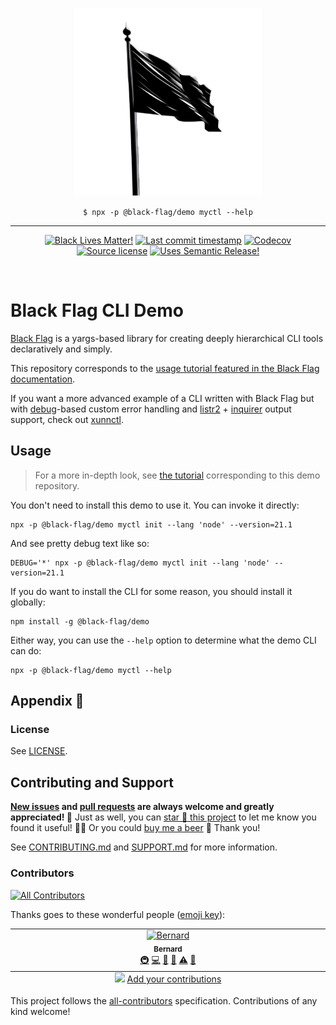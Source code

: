 <p align="center" width="100%">
  <img width="300" src="./black-flag.png">
</p>

<p align="center" width="100%">
  <code>$ npx -p @black-flag/demo myctl --help</code>
</p>

<hr />

<!-- badges-start -->

<div align="center">

[![Black Lives Matter!][x-badge-blm-image]][x-badge-blm-link]
[![Last commit timestamp][x-badge-lastcommit-image]][x-badge-repo-link]
[![Codecov][x-badge-codecov-image]][x-badge-codecov-link]
[![Source license][x-badge-license-image]][x-badge-license-link]
[![Uses Semantic Release!][x-badge-semanticrelease-image]][x-badge-semanticrelease-link]

</div>

<!-- badges-end -->

<br />

# Black Flag CLI Demo

[Black Flag][1] is a yargs-based library for creating deeply hierarchical CLI
tools declaratively and simply.

This repository corresponds to the [usage tutorial featured in the Black Flag
documentation][2].

If you want a more advanced example of a CLI written with Black Flag but with
[debug](https://npm.im/debug)-based custom error handling and
[listr2](https://npm.im/listr2) + [inquirer](https://npm.im/inquirer) output
support, check out
[xunnctl](https://github.com/Xunnamius/xunnctl/blob/main/src/configure.ts).

## Usage

> For a more in-depth look, see [the tutorial][2] corresponding to this demo
> repository.

You don't need to install this demo to use it. You can invoke it directly:

```shell
npx -p @black-flag/demo myctl init --lang 'node' --version=21.1
```

And see pretty debug text like so:

```shell
DEBUG='*' npx -p @black-flag/demo myctl init --lang 'node' --version=21.1
```

If you do want to install the CLI for some reason, you should install it
globally:

```shell
npm install -g @black-flag/demo
```

Either way, you can use the `--help` option to determine what the demo CLI can
do:

```shell
npx -p @black-flag/demo myctl --help
```

## Appendix 🏴

### License

See [LICENSE][x-repo-license].

## Contributing and Support

**[New issues][x-repo-choose-new-issue] and [pull requests][x-repo-pr-compare]
are always welcome and greatly appreciated! 🤩** Just as well, you can [star 🌟
this project][x-badge-repo-link] to let me know you found it useful! ✊🏿 Or you
could [buy me a beer][x-repo-sponsor] 🥺 Thank you!

See [CONTRIBUTING.md][x-repo-contributing] and [SUPPORT.md][x-repo-support] for
more information.

### Contributors

<!-- remark-ignore-start -->
<!-- ALL-CONTRIBUTORS-BADGE:START - Do not remove or modify this section -->

[![All Contributors](https://img.shields.io/badge/all_contributors-1-orange.svg?style=flat-square)](#contributors-)

<!-- ALL-CONTRIBUTORS-BADGE:END -->
<!-- remark-ignore-end -->

Thanks goes to these wonderful people ([emoji
key][x-repo-all-contributors-emojis]):

<!-- remark-ignore-start -->
<!-- ALL-CONTRIBUTORS-LIST:START - Do not remove or modify this section -->
<!-- prettier-ignore-start -->
<!-- markdownlint-disable -->

<table>
  <tbody>
    <tr>
      <td align="center" valign="top" width="14.28%"><a href="https://xunn.io/"><img src="https://avatars.githubusercontent.com/u/656017?v=4?s=100" width="100px;" alt="Bernard"/><br /><sub><b>Bernard</b></sub></a><br /><a href="#infra-Xunnamius" title="Infrastructure (Hosting, Build-Tools, etc)">🚇</a> <a href="https://github.com/Xunnamius/black-flag-demo/commits?author=Xunnamius" title="Code">💻</a> <a href="https://github.com/Xunnamius/black-flag-demo/commits?author=Xunnamius" title="Documentation">📖</a> <a href="#maintenance-Xunnamius" title="Maintenance">🚧</a> <a href="https://github.com/Xunnamius/black-flag-demo/commits?author=Xunnamius" title="Tests">⚠️</a> <a href="https://github.com/Xunnamius/black-flag-demo/pulls?q=is%3Apr+reviewed-by%3AXunnamius" title="Reviewed Pull Requests">👀</a></td>
    </tr>
  </tbody>
  <tfoot>
    <tr>
      <td align="center" size="13px" colspan="7">
        <img src="https://raw.githubusercontent.com/all-contributors/all-contributors-cli/1b8533af435da9854653492b1327a23a4dbd0a10/assets/logo-small.svg">
          <a href="https://all-contributors.js.org/docs/en/bot/usage">Add your contributions</a>
        </img>
      </td>
    </tr>
  </tfoot>
</table>

<!-- markdownlint-restore -->
<!-- prettier-ignore-end -->

<!-- ALL-CONTRIBUTORS-LIST:END -->
<!-- remark-ignore-end -->

This project follows the [all-contributors][x-repo-all-contributors]
specification. Contributions of any kind welcome!

[x-badge-blm-image]: https://xunn.at/badge-blm 'Join the movement!'
[x-badge-blm-link]: https://xunn.at/donate-blm
[x-badge-codecov-image]:
  https://img.shields.io/codecov/c/github/Xunnamius/black-flag-demo/main?style=flat-square&token=HWRIOBAAPW
  'Is this package well-tested?'
[x-badge-codecov-link]: https://codecov.io/gh/Xunnamius/black-flag-demo
[x-badge-lastcommit-image]:
  https://img.shields.io/github/last-commit/xunnamius/black-flag-demo?style=flat-square
  'Latest commit timestamp'
[x-badge-license-image]:
  https://img.shields.io/npm/l/@black-flag/demo?style=flat-square
  "This package's source license"
[x-badge-license-link]:
  https://github.com/Xunnamius/black-flag-demo/blob/main/LICENSE
[x-badge-repo-link]: https://github.com/xunnamius/black-flag-demo
[x-badge-semanticrelease-image]:
  https://xunn.at/badge-semantic-release
  'This repo practices continuous integration and deployment!'
[x-badge-semanticrelease-link]:
  https://github.com/semantic-release/semantic-release
[x-repo-all-contributors]: https://github.com/all-contributors/all-contributors
[x-repo-all-contributors-emojis]: https://allcontributors.org/docs/en/emoji-key
[x-repo-choose-new-issue]:
  https://github.com/xunnamius/black-flag-demo/issues/new/choose
[x-repo-contributing]: /CONTRIBUTING.md
[x-repo-license]: ./LICENSE
[x-repo-pr-compare]: https://github.com/xunnamius/black-flag-demo/compare
[x-repo-sponsor]: https://github.com/sponsors/Xunnamius
[x-repo-support]: /.github/SUPPORT.md
[1]: https://github.com/Xunnamius/black-flag
[2]: https://github.com/Xunnamius/black-flag#usage
